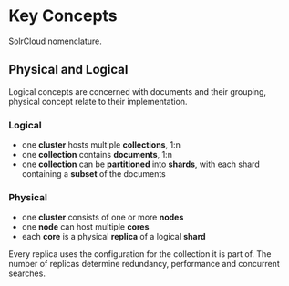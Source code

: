 # Key Concepts

SolrCloud nomenclature.

## Physical and Logical

Logical concepts are concerned with documents and their grouping, physical concept relate to their implementation.

### Logical

* one **cluster** hosts multiple **collections**, 1:n
* one **collection** contains **documents**, 1:n
* one **collection** can be **partitioned** into **shards**, with each shard
  containing a **subset** of the documents

### Physical

* one **cluster** consists of one or more **nodes**
* one **node** can host multiple **cores**
* each **core** is a physical **replica** of a logical **shard**

Every replica uses the configuration for the collection it is part of. The
number of replicas determine redundancy, performance and concurrent searches.


